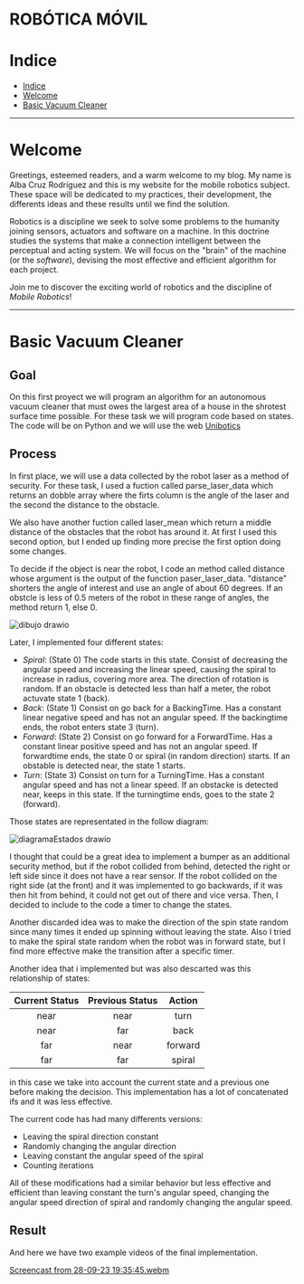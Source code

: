 # ROBÓTICA MÓVIL

# Indice
* [Indice][ind]
* [Welcome][wel]
* [Basic Vacuum Cleaner][p1]


[ind]: https://github.com/acruzr2021/robotica_movil/blob/main/README.md#indice
[wel]: https://github.com/acruzr2021/robotica_movil/blob/main/README.md#welcome
[p1]: https://github.com/acruzr2021/robotica_movil/blob/main/README.md#basic-vacuum-cleaner


---

# Welcome

Greetings, esteemed readers, and a warm welcome to my blog. My name is Alba Cruz Rodríguez and this is my website for the mobile robotics subject. These space will be dedicated to my practices, their development, the differents ideas and these results until we find the solution.

Robotics is a discipline we seek to solve some problems to the humanity joining sensors, actuators and software on a machine. In this doctrine studies the systems that make a connection intelligent between the perceptual and acting system. We will focus on the "brain" of the machine (or the *software*), devising the most effective and efficient algorithm for each project.

Join me to discover the exciting world of robotics and the discipline of *Mobile Robotics*! 

---

# Basic Vacuum Cleaner

## Goal
On this first proyect we will program an algorithm for an autonomous vacuum cleaner that must owes the largest area of a house in the shrotest surface time possible. For these task we will program code based on states. The code will be on Python and we will use the web [Unibotics](https://unibotics.org/)

## Process

In first place, we will use a data collected by the robot laser as a method of security. For these task, I used a fuction called parse_laser_data which returns an dobble array where the firts column is the angle of the laser and the second the distance to the obstacle. 

We also have another fuction called laser_mean which return a middle distance of the obstacles that the robot has around it. At first I used this second option, but I ended up finding more precise the first option doing some changes.

To decide if the object is near the robot, I code an method called distance whose argument is the output of the function paser_laser_data. "distance" shorters the angle of interest and use an angle of about 60 degrees. If an obstcle is less of 0.5 meters of the robot in these range of angles, the method return 1, else 0.

![dibujo drawio](https://github.com/acruzr2021/robotica_movil/assets/92941137/c5c56404-e776-4d18-81df-e6f1d43f8433)


Later, I implemented four different states:

  - *Spiral*: (State 0) The code starts in this state. Consist of decreasing the angular speed and increasing the linear speed, causing the spiral to increase in radius, covering more area. The  direction of rotation is random. If an obstacle is detected less than half a meter, the robot actuvate state 1 (back).
  - *Back*: (State 1) Consist on go back for a BackingTime. Has a constant linear negative speed and has not an angular speed. If the backingtime ends, the robot enters state 3 (turn). 
  - *Forward*: (State 2) Consist on go forward for a ForwardTime. Has a constant linear positive speed and has not an angular speed. If forwardtime ends,  the state 0 or spiral (in random direction) starts. If an obstable is detected near, the state 1 starts.
  - *Turn*: (State 3) Consist on turn for a TurningTime. Has a constant angular speed and has not a linear speed. If an obstacke is detected near, keeps in this state. If the turningtime ends, goes to the state 2 (forward).

Those states are representated in the follow diagram:

![diagramaEstados drawio](https://github.com/acruzr2021/robotica_movil/assets/92941137/0dd41046-b4f9-4b38-9a22-5c5131c25744)


I thought that could be a great idea to implement a bumper as an additional security method, but if the robot collided from behind, detected the right or left side since it does not have a rear sensor. If the robot collided on the right side (at the front) and it was implemented to go backwards, if it was then hit from behind, it could not get out of there and vice versa. Then, I decided to include to the code a timer to change the states.

Another discarded idea was to make the direction of the spin state random since many times it ended up spinning without leaving the state. Also I tried to make the spiral state random when the robot was in forward state, but I find more effective make the transition after a specific timer.

Another idea that i implemented but was also descarted was this relationship of states:

| Current Status | Previous Status   | Action        |
| :---:          |     :---:         |         :---: |
| near           | near              | turn          |
| near           | far               | back          |
| far            | near              | forward       |
| far            | far               | spiral        |

in this case we take into account the current state and a previous one before making the decision. This implementation has a lot of concatenated ifs and it was less effective.

The current code has had many differents versions:
 - Leaving the spiral direction constant
 - Randomly changing the angular direction
 - Leaving constant the angular speed of the spiral
 - Counting iterations

All of these modifications had a similar behavior but less effective and efficient than leaving constant the turn's angular speed, changing the angular speed direction of spiral and randomly changing the angular speed.


## Result

And here we have two example videos of the final implementation.

[Screencast from 28-09-23 19:35:45.webm](https://github.com/acruzr2021/robotica_movil/assets/92941137/4d044ef1-0686-4d0b-8035-8e12313f7144)
